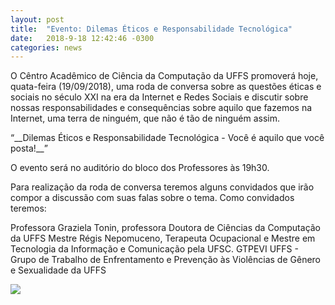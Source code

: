 ```yaml
---
layout: post
title:  "Evento: Dilemas Éticos e Responsabilidade Tecnológica"
date:   2018-9-18 12:42:46 -0300
categories: news
---
```


O Cêntro Acadêmico de Ciência da Computação da UFFS promoverá hoje, quata-feira (19/09/2018), uma roda de conversa sobre as questões éticas e sociais no século XXI na era da Internet e Redes Sociais e discutir sobre nossas responsabilidades e consequências sobre aquilo que fazemos na Internet, uma terra de ninguém, que não é tão de ninguém assim.

<div class="text-center">“__Dilemas Éticos e Responsabilidade Tecnológica - Você é aquilo que você posta!__”</div>

O evento será no auditório do bloco dos Professores às 19h30.

Para realização da roda de conversa teremos alguns convidados que irão compor a discussão com suas falas sobre o tema. Como convidados teremos:

Professora Graziela Tonin, professora Doutora de Ciências da Computação da UFFS
Mestre Régis Nepomuceno, Terapeuta Ocupacional e Mestre em Tecnologia da Informação e Comunicação pela UFSC.
GTPEVI UFFS - Grupo de Trabalho de Enfrentamento e Prevenção às Violências de Gênero e Sexualidade da UFFS

<div class="text-center">
  <img src="{{ "/images/dilemas_eticos.jpg" | absolute_url }}"/>
</div>
